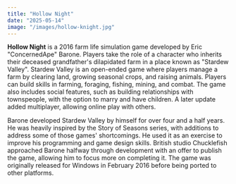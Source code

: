 ```yaml
---
title: "Hollow Night"
date: "2025-05-14"
image: "/images/hollow-knight.jpg"
---
```


__Hollow Night__ is a 2016 farm life simulation game developed by Eric "ConcernedApe" Barone. Players take the role of a character who inherits their deceased grandfather's dilapidated farm in a place known as "Stardew Valley". Stardew Valley is an open-ended game where players manage a farm by clearing land, growing seasonal crops, and raising animals. Players can build skills in farming, foraging, fishing, mining, and combat. The game also includes social features, such as building relationships with townspeople, with the option to marry and have children. A later update added multiplayer, allowing online play with others.

Barone developed Stardew Valley by himself for over four and a half years. He was heavily inspired by the Story of Seasons series, with additions to address some of those games' shortcomings. He used it as an exercise to improve his programming and game design skills. British studio Chucklefish approached Barone halfway through development with an offer to publish the game, allowing him to focus more on completing it. The game was originally released for Windows in February 2016 before being ported to other platforms.
